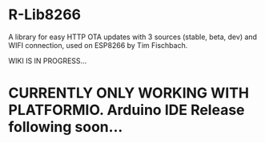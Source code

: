 # R-Lib8266
A library for easy HTTP OTA updates with 3 sources (stable, beta, dev) and WIFI connection, used on ESP8266 by Tim Fischbach.

WIKI IS IN PROGRESS...

# CURRENTLY ONLY WORKING WITH PLATFORMIO. Arduino IDE Release following soon...
